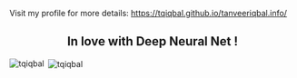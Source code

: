 Visit my profile for more details:
https://tqiqbal.github.io/tanveeriqbal.info/

<h2 align="center">In love with Deep Neural Net !</h2>
<p><img align="left" src="https://github-readme-stats.vercel.app/api/top-langs/?username=tqiqbal&layout=compact&hide=html" alt="tqiqbal" /></p>

<p>&nbsp;<img align="center" src="https://github-readme-stats.vercel.app/api?username=tqiqbal&show_icons=true" alt="tqiqbal" /></p>
